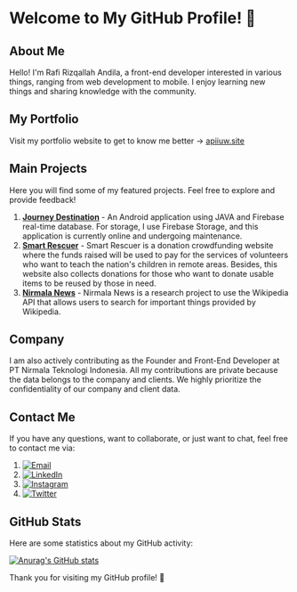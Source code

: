 # Welcome to My GitHub Profile! 👋

## About Me
Hello! I'm Rafi Rizqallah Andila, a front-end developer interested in various things, ranging from web development to mobile. I enjoy learning new things and sharing knowledge with the community.

## My Portfolio
Visit my portfolio website to get to know me better -> [apiiuw.site](https://apiiuw.site)

## Main Projects
Here you will find some of my featured projects. Feel free to explore and provide feedback!

1. **[Journey Destination](https://github.com/apiiuw/JDAplikasi)** - An Android application using JAVA and Firebase real-time database. For storage, I use Firebase Storage, and this application is currently online and undergoing maintenance.
2. **[Smart Rescuer](https://github.com/apiiuw/penyelamat-pintar)** - Smart Rescuer is a donation crowdfunding website where the funds raised will be used to pay for the services of volunteers who want to teach the nation's children in remote areas. Besides, this website also collects donations for those who want to donate usable items to be reused by those in need.
3. **[Nirmala News](https://github.com/apiiuw/nirmala-news)** - Nirmala News is a research project to use the Wikipedia API that allows users to search for important things provided by Wikipedia.

## Company
I am also actively contributing as the Founder and Front-End Developer at PT Nirmala Teknologi Indonesia. All my contributions are private because the data belongs to the company and clients. We highly prioritize the confidentiality of our company and client data.

## Contact Me
If you have any questions, want to collaborate, or just want to chat, feel free to contact me via:
1. [![Email](https://img.shields.io/badge/Instagram-raffiirz-orange)](mailto:rafirizqallahandilla@gmail.com)
2. [![LinkedIn](https://img.shields.io/badge/LinkedIn-raffiirz-blue)](https://linkedin.com/in/raffiirz)
3. [![Instagram](https://img.shields.io/badge/Instagram-raffiirz-orange)](https://instagram.com/raffiirz)
4. [![Twitter](https://img.shields.io/badge/Twitter-raffirzq-blue)](https://x.com/raffirzq)

## GitHub Stats
Here are some statistics about my GitHub activity:

[![Anurag's GitHub stats](https://github-readme-stats.vercel.app/api?username=apiiuw&show_icons=true)](https://github.com/anuraghazra/github-readme-stats)

Thank you for visiting my GitHub profile! 🚀
